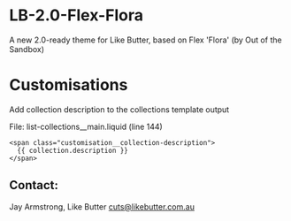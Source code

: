 # LB-2.0-Flex-Flora
A new 2.0-ready theme for Like Butter, based on Flex 'Flora' (by Out of the Sandbox)


Customisations
======================

Add collection description to the collections template output

File: list-collections__main.liquid (line 144)

    <span class="customisation__collection-description">
      {{ collection.description }}
    </span>







## Contact:

Jay Armstrong, Like Butter
cuts@likebutter.com.au
